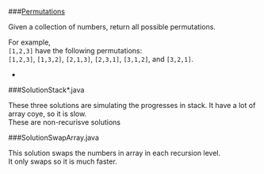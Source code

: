 ###[Permutations](http://leetcode.com/onlinejudge#question_46)

Given a collection of numbers, return all possible permutations.

For example,  
`[1,2,3]` have the following permutations:  
`[1,2,3]`, `[1,3,2]`, `[2,1,3]`, `[2,3,1]`, `[3,1,2]`, and `[3,2,1]`.

-

###SolutionStack*.java

These three solutions are simulating the progresses in stack. It have a lot of array coye, so it is slow.  
These are non-recurisve solutions

###SolutionSwapArray.java

This solution swaps the numbers in array in each recursion level.  
It only swaps so it is much faster.
